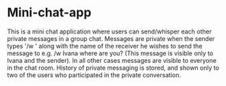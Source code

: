 # Mini-chat-app 
This is a mini chat application where users can send/whisper each other private messages in a group chat. Messages are private when the sender types '/w ' along with the name of the receiver he wishes to send the message to e.g. /w Ivana where are you? (This message is visible only to Ivana and the sender). In all other cases messages are visible to everyone in the chat room.
History of private messaging is stored, and shown only to two of the users who participated in the private conversation. 

